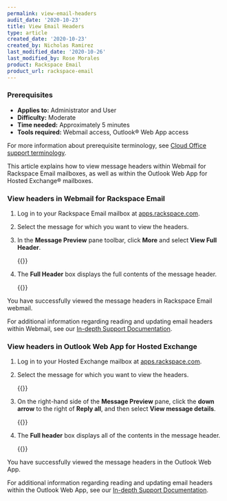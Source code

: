 ```yaml
---
permalink: view-email-headers
audit_date: '2020-10-23'
title: View Email Headers
type: article
created_date: '2020-10-23'
created_by: Nicholas Ramirez
last_modified_date: '2020-10-26'
last_modified_by: Rose Morales
product: Rackspace Email
product_url: rackspace-email
---
```


### Prerequisites

- **Applies to:** Administrator and User
- **Difficulty:** Moderate
- **Time needed:** Approximately 5 minutes
- **Tools required:** Webmail access, Outlook&reg; Web App access

For more information about prerequisite terminology, see [Cloud Office support terminology](/how-to/cloud-office-support-terminology).

This article explains how to view message headers within Webmail for Rackspace Email mailboxes, as well as within the Outlook Web App for Hosted Exchange&reg; mailboxes.

### View headers in Webmail for Rackspace Email

1. Log in to your Rackspace Email mailbox at [apps.rackspace.com](apps.rackspace.com).

2. Select the message for which you want to view the headers.

3. In the **Message Preview** pane toolbar, click **More** and select **View Full Header**.

    {{<image src="view_full_header_rs.png" alt="" title="">}}

4. The **Full Header** box displays the full contents of the message header.

    {{<image src="full_header_rs.png" alt="" title="">}}

You have successfully viewed the message headers in Rackspace Email webmail.

For additional information regarding reading and updating email headers within Webmail, see our [In-depth Support Documentation](https://docs.rackspace.com/support/how-to/view-and-read-rackspace-email-headers/).

### View headers in Outlook Web App for Hosted Exchange

1. Log in to your Hosted Exchange mailbox at [apps.rackspace.com](apps.rackspace.com).

2. Select the message for which you want to view the headers.

    {{<image src="inbox_preview_hex.png" alt="" title="">}}

3. On the right-hand side of the **Message Preview** pane, click the **down arrow** to the right
   of **Reply all**, and then select **View message details**.

    {{<image src="view_message_details_hex.png" alt="" title="">}}

4. The **Full header** box displays all of the contents in the message header.

    {{<image src="header_window_hex.png" alt="" title="">}}

You have successfully viewed the message headers in the Outlook Web App.

For additional information regarding reading and updating email headers within the Outlook Web App, see our [In-depth Support Documentation](https://docs.rackspace.com/support/how-to/view-and-read-email-headers-in-owa).
